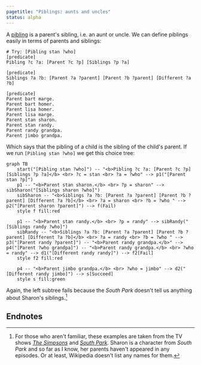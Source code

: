 ```yaml
---
pagetitle: "Piblings: aunts and uncles"
status: alpha
---
```

A [pibling](https://en.wikipedia.org/wiki/Family#Roles) is a parent's sibling, i.e. an aunt or uncle.  We can define piblings easily in terms of parents and siblings:
```Step
# Try: [Pibling stan ?who]
[predicate]
Pibling ?c ?a: [Parent ?c ?p] [Siblings ?p ?a]

[predicate]
Siblings ?a ?b: [Parent ?a ?parent] [Parent ?b ?parent] [Different ?a ?b]

[predicate]
Parent bart marge.
Parent bart homer.
Parent lisa homer.
Parent lisa marge.
Parent stan sharon.
Parent stan randy.
Parent randy grandpa.
Parent jimbo grandpa.
```
Which says that the pibling of a child is the sibling of the child's parent.  If we run `[Pibling stan ?who]` we get this choice tree:

```mermaid
graph TB
    start("[Pibling stan ?who]") -- "<b>Pibling ?c ?a: [Parent ?c ?p] [Siblings ?p ?a]</b> <br> ?c = stan <br> ?a = ?who" --> p1("[Parent stan ?p]")
    p1 -- "<b>Parent stan sharon.</b> <br> ?p = sharon" --> sibSharon("[Siblings sharon ?who]")
    sibSharon -- "<b>Siblings ?a ?b: [Parent ?a ?parent] [Parent ?b ?parent] [Different ?a ?b]</b> <br> ?a = sharon <br> ?b = ?who " --> p2("[Parent sharon ?parent]") --> f(Fail)
    style f fill:red

    p1 -- "<b>Parent stan randy.</b> <br> ?p = randy" --> sibRandy("[Siblings randy ?who]")
    sibRandy -- "<b>Siblings ?a ?b: [Parent ?a ?parent] [Parent ?b ?parent] [Different ?a ?b]</b> <br> ?a = randy <br> ?b = ?who " --> p3("[Parent randy ?parent]") -- "<b>Parent randy grandpa.</b>" --> p4("[Parent ?who grandpa]") -- "<b>Parent randy grandpa.</b> <br> ?who = randy" --> d1("[Different randy randy]") --> f2[Fail]
    style f2 fill:red

    p4 -- "<b>Parent jimbo grandpa.</b> <br> ?who = jimbo" --> d2("[Different randy jimbo]") --> s[Succeed]
    style s fill:green
```
Again, the left subtree fails because the *South Park* doesn't tell us anything about Sharon's siblings.[^1]

## Endnotes

[^1]: For those who aren't familiar, these examples are taken from the TV shows [*The Simpsons*](https://en.wikipedia.org/wiki/The_Simpsons) and [*South Park*](https://en.wikipedia.org/wiki/South_Park).  Sharon is a character from *South Park* and so far as I know, her parents haven't appeared in any episodes.  Or at least, Wikipedia doesn't list any names for them.